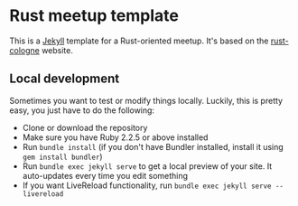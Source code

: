 # Rust meetup template

This is a [Jekyll][jekyll] template for a Rust-oriented meetup. It's based on the
[rust-cologne][rustcgn] website.

## Local development

Sometimes you want to test or modify things locally. Luckily, this is pretty easy, you just have to do the following:

- Clone or download the repository
- Make sure you have Ruby 2.2.5 or above installed
- Run `bundle install` (if you don't have Bundler installed, install it using `gem install bundler`)
- Run `bundle exec jekyll serve` to get a local preview of your site. It auto-updates every time you edit something
- If you want LiveReload functionality, run `bundle exec jekyll serve --livereload`

[jekyll]: https://jekyllrb.com
[rustcgn]: http://rust.cologne
[ghpages]: https://pages.github.com
